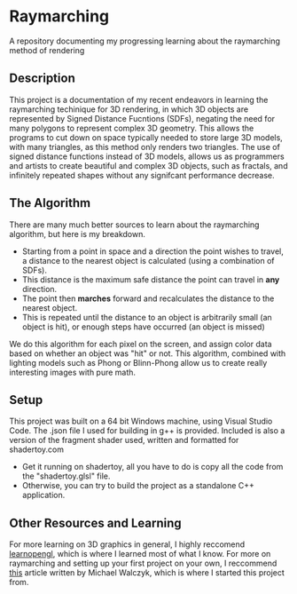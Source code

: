 # Raymarching
A repository documenting my progressing learning about the raymarching method of rendering

## Description

This project is a documentation of my recent endeavors in learning the raymarching techinique for 3D rendering, in which 3D objects are represented by Signed Distance Fucntions (SDFs),
negating the need for many polygons to represent complex 3D geometry. This allows the programs to cut down on space typically needed to store large 3D models, with many triangles,
as this method only renders two triangles. The use of signed distance functions instead of 3D models, allows us as programmers and artists to create beautiful and complex 3D objects,
such as fractals, and infinitely repeated shapes without any signifcant performance decrease.

## The Algorithm

There are many much better sources to learn about the raymarching algorithm, but here is my breakdown.
- Starting from a point in space and a direction the point wishes to travel, a distance to the nearest object is calculated (using a combination of SDFs).
- This distance is the maximum safe distance the point can travel in **any** direction.
- The point then **marches** forward and recalculates the distance to the nearest object.
- This is repeated until the distance to an object is arbitrarily small (an object is hit), or enough steps have occurred (an object is missed)

We do this algorithm for each pixel on the screen, and assign color data based on whether an object was "hit" or not. This algorithm, combined with lighting models such as Phong or Blinn-Phong allow us to create really interesting images with pure math.

## Setup

This project was built on a 64 bit Windows machine, using Visual Studio Code. The .json file I used for building in g++ is provided. 
Included is also a version of the fragment shader used, written and formatted for shadertoy.com
- Get it running on shadertoy, all you have to do is copy all the code from the "shadertoy.glsl" file.
- Otherwise, you can try to build the project as a standalone C++ application.

## Other Resources and Learning
For more learning on 3D graphics in general, I highly reccomend [learnopengl](learnopengl.com), which is where I learned most of what I know.
For more on raymarching and setting up your first project on your own, I reccommend [this](https://michaelwalczyk.com/blog-ray-marching.html) article written by Michael Walczyk, which is where I started this project from.
